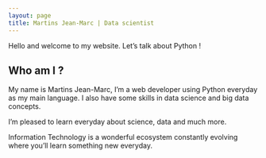 ```yaml
---
layout: page
title: Martins Jean-Marc | Data scientist
---
```

Hello and welcome to my website. Let’s talk about Python !

## Who am I ?

My name is Martins Jean-Marc, I’m a web developer using Python everyday as my main language. I also have some skills in data science and big data concepts.

I’m pleased to learn everyday about science, data and much more.

Information Technology is a wonderful ecosystem constantly evolving where you’ll learn something new everyday.
